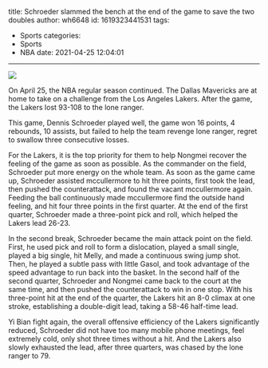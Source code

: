 title: Schroeder slammed the bench at the end of the game to save the two doubles
author: wh6648
id: 1619323441531
tags: 
- Sports
categories: 
- Sports
- NBA
date: 2021-04-25 12:04:01
---
![](https://p3.itc.cn/q_70/images01/20210425/f899c55a7a7c4855bc99e471c19394dd.jpeg)


On April 25, the NBA regular season continued. The Dallas Mavericks are at home to take on a challenge from the Los Angeles Lakers. After the game, the Lakers lost 93-108 to the lone ranger.

This game, Dennis Schroeder played well, the game won 16 points, 4 rebounds, 10 assists, but failed to help the team revenge lone ranger, regret to swallow three consecutive losses.

For the Lakers, it is the top priority for them to help Nongmei recover the feeling of the game as soon as possible. As the commander on the field, Schroeder put more energy on the whole team. As soon as the game came up, Schroeder assisted mccullermore to hit three points, first took the lead, then pushed the counterattack, and found the vacant mccullermore again. Feeding the ball continuously made mccullermore find the outside hand feeling, and hit four three points in the first quarter. At the end of the first quarter, Schroeder made a three-point pick and roll, which helped the Lakers lead 26-23.

In the second break, Schroeder became the main attack point on the field. First, he used pick and roll to form a dislocation, played a small single, played a big single, hit Melly, and made a continuous swing jump shot. Then, he played a subtle pass with little Gasol, and took advantage of the speed advantage to run back into the basket. In the second half of the second quarter, Schroeder and Nongmei came back to the court at the same time, and then pushed the counterattack to win in one stop. With his three-point hit at the end of the quarter, the Lakers hit an 8-0 climax at one stroke, establishing a double-digit lead, taking a 58-46 half-time lead.

Yi Bian fight again, the overall offensive efficiency of the Lakers significantly reduced, Schroeder did not have too many mobile phone meetings, feel extremely cold, only shot three times without a hit. And the Lakers also slowly exhausted the lead, after three quarters, was chased by the lone ranger to 79.

